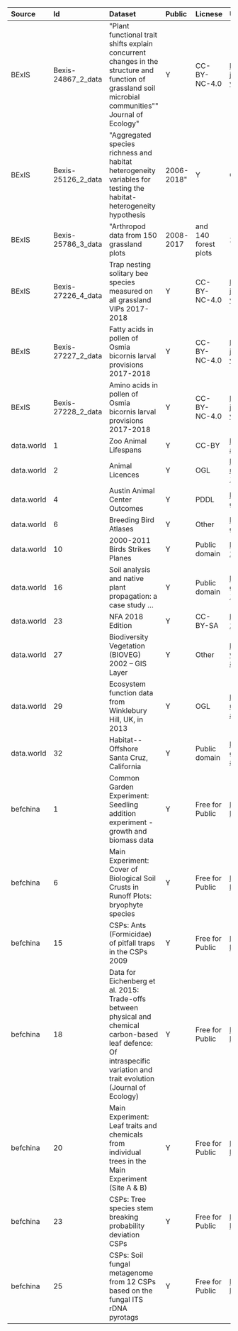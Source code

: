| Source | Id | Dataset | Public | Licnese | URL |
|:- |:- |:- |:- |:- |:- |
| BExIS | Bexis-24867_2_data | "Plant functional trait shifts explain concurrent changes in the structure and function of grassland soil microbial communities"" Journal of Ecology" | Y | CC-BY-NC-4.0 | https://www.bexis.uni-jena.de/ddm/data/Showdata/24867?version=2 |
| BExIS | Bexis-25126_2_data | "Aggregated species richness and habitat heterogeneity variables for testing the habitat-heterogeneity hypothesis |  2006-2018" | Y | CC-BY-NC-4.0 | https://www.bexis.uni-jena.de/ddm/data/Showdata/25126?version=2 |
| BExIS | Bexis-25786_3_data | "Arthropod data from 150 grassland plots |  2008-2017 |  and 140 forest plots |  2008-2016 |  used in ""Arthropod decline in grasslands and forests is associated with drivers at landscape level"" |  Nature" | Y | CC-BY-NC-4.0 | https://www.bexis.uni-jena.de/ddm/data/Showdata/25786?version=3 |
| BExIS | Bexis-27226_4_data | Trap nesting solitary bee species measured on all grassland VIPs 2017-2018 | Y | CC-BY-NC-4.0 | https://www.bexis.uni-jena.de/ddm/data/Showdata/27226?version=4 |
| BExIS | Bexis-27227_2_data | Fatty acids in pollen of Osmia bicornis larval provisions 2017-2018 | Y | CC-BY-NC-4.0 | https://www.bexis.uni-jena.de/ddm/data/Showdata/27227?version=2 |
| BExIS | Bexis-27228_2_data | Amino acids in pollen of Osmia bicornis larval provisions 2017-2018 | Y | CC-BY-NC-4.0 | https://www.bexis.uni-jena.de/ddm/data/Showdata/27228?version=2 |
| data.world | 1 | Zoo Animal Lifespans | Y | CC-BY | https://data.world/animals/zoo-animal-lifespans |
| data.world | 2 | Animal Licences | Y | OGL | https://data.world/datagov-uk/f5cea3ea-ee4d-4b4b-afec-13a4e39cd0de |
| data.world | 4 | Austin Animal Center Outcomes | Y | PDDL | https://data.world/cityofaustin/9t4d-g238 |
| data.world | 6 | Breeding Bird Atlases | Y | Other | https://data.world/data-ny-gov/vk8g-ypxi |
| data.world | 10 | 2000-2011 Birds Strikes Planes | Y | Public domain | https://data.world/shihzy/2000-2011-birds-strikes-planes |
| data.world | 16 | Soil analysis and native plant propagation: a case study … | Y | Public domain | https://data.world/us-doi-gov/fa50d8a7-6248-4e11-a752-1c99ea1875a3 |
| data.world | 23 | NFA 2018 Edition | Y | CC-BY-SA | https://data.world/footprint/nfa-2018-edition |
| data.world | 27 | Biodiversity Vegetation (BIOVEG) 2002 – GIS Layer | Y | Other | https://data.world/nz-waikato/f92599e5-8f73-4678-8e07-0afffea4c392 |
| data.world | 29 | Ecosystem function data from Winklebury Hill, UK, in 2013 | Y | OGL | https://data.world/datagov-uk/7e7d528f-6c06-4f68-aecc-aec382244f1e |
| data.world | 32 | Habitat--Offshore Santa Cruz, California | Y | Public domain | https://data.world/us-doi-gov/28588f12-2da2-42ab-af85-afd44ea5c90b |
| befchina | 1 | Common Garden Experiment: Seedling addition experiment - growth and biomass data | Y | Free for Public | https://data.botanik.uni-halle.de/bef-china/datasets/580 |
| befchina | 6 | Main Experiment: Cover of Biological Soil Crusts in Runoff Plots: bryophyte species | Y | Free for Public | https://china.befdata.biow.uni-leipzig.de/datasets/510 |
| befchina | 15 | CSPs: Ants (Formicidae) of pitfall traps in the CSPs 2009 | Y | Free for Public | https://china.befdata.biow.uni-leipzig.de/datasets/272 |
| befchina | 18 | Data for Eichenberg et al. 2015: Trade-offs between physical and chemical carbon-based leaf defence: Of intraspecific variation and trait evolution (Journal of Ecology) | Y | Free for Public | https://china.befdata.biow.uni-leipzig.de/datasets/490 |
| befchina | 20 | Main Experiment: Leaf traits and chemicals from individual trees in the Main Experiment (Site A & B) | Y | Free for Public | https://china.befdata.biow.uni-leipzig.de/datasets/323 |
| befchina | 23 | CSPs: Tree species stem breaking probability deviation CSPs | Y | Free for Public | https://china.befdata.biow.uni-leipzig.de/datasets/327 |
| befchina | 25 | CSPs: Soil fungal metagenome from 12 CSPs based on the fungal ITS rDNA pyrotags | Y | Free for Public | https://china.befdata.biow.uni-leipzig.de/datasets/397 |